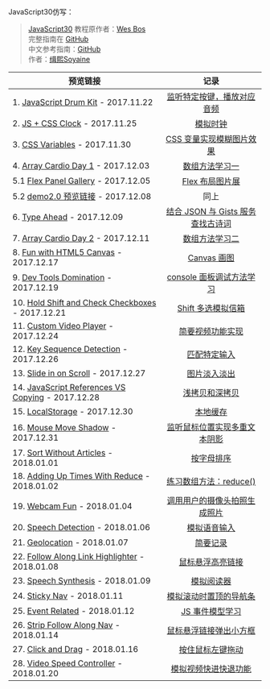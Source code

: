 JavaScript30仿写：
> [JavaScript30](https://javascript30.com) 教程原作者：[Wes Bos](https://github.com/wesbos)    
> 完整指南在 [GitHub](https://github.com/soyaine/JavaScript30)  
> 中文参考指南：[GitHub](https://github.com/soyaine/JavaScript30)  
> 作者：[缉熙Soyaine](https://github.com/soyaine)  

| 预览链接 | 记录 |
| --- |:---:|
| 1. [JavaScript Drum Kit](https://hehe1111.github.io/js_demo/js30/01%20-%20JavaScript%20Drum%20Kit/) - 2017.11.22 | [监听特定按键，播放对应音频](https://github.com/hehe1111/js_demo/tree/master/js30/01%20-%20JavaScript%20Drum%20Kit) |
| 2. [JS + CSS Clock](https://hehe1111.github.io/js_demo/js30/02%20-%20JS%20+%20CSS%20Clock/) - 2017.11.25 | [模拟时钟](https://github.com/hehe1111/js_demo/tree/master/js30/02%20-%20JS%20%2B%20CSS%20Clock) |
| 3. [CSS Variables](https://hehe1111.github.io/js_demo/js30/03%20-%20CSS%20Variables/) - 2017.11.30 | [CSS 变量实现模糊图片效果](https://github.com/hehe1111/js_demo/tree/master/js30/03%20-%20CSS%20Variables) |
| 4. [Array Cardio Day 1](https://hehe1111.github.io/js_demo/js30/04%20-%20Array%20Cardio%20Day%201/) - 2017.12.03 | [数组方法学习一](https://github.com/hehe1111/js_demo/tree/master/js30/04%20-%20Array%20Cardio%20Day%201) |
| 5.1 [Flex Panel Gallery](https://hehe1111.github.io/js_demo/js30/05%20-%20Flex%20Panel%20Gallery/) - 2017.12.05 | [Flex 布局图片展](https://github.com/hehe1111/js_demo/tree/master/js30/05%20-%20Flex%20Panel%20Gallery) |
| 5.2 [demo2.0 预览链接](http://hehe1111.github.io/js_demo/js30//05%20-%20Flex%20Panel%20Gallery/version2.0/) - 2017.12.08 | 同上 |
| 6. [Type Ahead](http://hehe1111.github.io/js_demo/js30/06%20-%20Type%20Ahead/) - 2017.12.09 | [结合 JSON 与 Gists 服务查找古诗词](https://github.com/hehe1111/js_demo/tree/master/js30/06%20-%20Type%20Ahead) |
| 7. [Array Cardio Day 2](http://hehe1111.github.io/js_demo/js30/07%20-%20Array%20Cardio%20Day%202/) - 2017.12.11 | [数组方法学习二](https://github.com/hehe1111/js_demo/tree/master/js30/07%20-%20Array%20Cardio%20Day%202) |
| 8. [Fun with HTML5 Canvas](https://hehe1111.github.io/js_demo/js30/08%20-%20Fun%20with%20HTML5%20Canvas/) - 2017.12.17 | [Canvas 画图](https://github.com/hehe1111/js_demo/tree/master/js30/08%20-%20Fun%20with%20HTML5%20Canvas) |
| 9. [Dev Tools Domination](https://hehe1111.github.io/js_demo/js30/09%20-%20Dev%20Tools%20Domination/) - 2017.12.19 | [console 面板调试方法学习](https://github.com/hehe1111/js_demo/tree/master/js30/09%20-%20Dev%20Tools%20Domination) |
| 10. [Hold Shift and Check Checkboxes](https://hehe1111.github.io/js_demo/js30/10%20-%20Hold%20Shift%20and%20Check%20Checkboxes/) - 2017.12.21 | [Shift 多选模拟信箱](https://github.com/hehe1111/js_demo/tree/master/js30/10%20-%20Hold%20Shift%20and%20Check%20Checkboxes) |
| 11. [Custom Video Player](https://hehe1111.github.io/js_demo/js30/11%20-%20Custom%20Video%20Player/) - 2017.12.24 | [简要视频功能实现](https://github.com/hehe1111/js_demo/tree/master/js30/11%20-%20Custom%20Video%20Player) |
| 12. [Key Sequence Detection](https://hehe1111.github.io/js_demo/js30/12%20-%20Key%20Sequence%20Detection/) - 2017.12.26 | [匹配特定输入](https://github.com/hehe1111/js_demo/tree/master/js30/12%20-%20Key%20Sequence%20Detection) |
| 13. [Slide in on Scroll](https://hehe1111.github.io/js_demo/js30/13%20-%20Slide%20in%20on%20Scroll/) - 2017.12.27 | [图片淡入淡出](https://github.com/hehe1111/js_demo/tree/master/js30/13%20-%20Slide%20in%20on%20Scroll) |
| 14. [JavaScript References VS Copying](https://hehe1111.github.io/js_demo/js30/14%20-%20JavaScript%20References%20VS%20Copying/) - 2017.12.28 | [浅拷贝和深拷贝](https://github.com/hehe1111/js_demo/tree/master/js30/14%20-%20JavaScript%20References%20VS%20Copying) |
| 15. [LocalStorage](https://hehe1111.github.io/js_demo/js30/15%20-%20LocalStorage/) - 2017.12.30 | [本地缓存](https://github.com/hehe1111/js_demo/tree/master/js30/15%20-%20LocalStorage) |
| 16. [Mouse Move Shadow](https://hehe1111.github.io/js_demo/js30/16%20-%20Mouse%20Move%20Shadow/) - 2017.12.31 | [监听鼠标位置实现多重文本阴影](https://github.com/hehe1111/js_demo/tree/master/js30/16%20-%20Mouse%20Move%20Shadow) |
| 17. [Sort Without Articles](https://hehe1111.github.io/js_demo/js30/17%20-%20Sort%20Without%20Articles/) - 2018.01.01 | [按字母排序](https://github.com/hehe1111/js_demo/tree/master/js30/17%20-%20Sort%20Without%20Articles) |
| 18. [Adding Up Times With Reduce](https://hehe1111.github.io/js_demo/js30/18%20-%20Adding%20Up%20Times%20With%20Reduce/) - 2018.01.02 | [练习数组方法：reduce()](https://github.com/hehe1111/js_demo/tree/master/js30/18%20-%20Adding%20Up%20Times%20With%20Reduce) |
| 19. [Webcam Fun](https://hehe1111.github.io/js_demo/js30/19%20-%20Webcam%20Fun/) - 2018.01.04 | [调用用户的摄像头拍照生成照片](https://github.com/hehe1111/js_demo/tree/master/js30/19%20-%20Webcam%20Fun) |
| 20. [Speech Detection](https://hehe1111.github.io/js_demo/js30/20%20-%20Speech%20Detection/) - 2018.01.06 | [模拟语音输入](https://github.com/hehe1111/js_demo/tree/master/js30/20%20-%20Speech%20Detection) |
| 21. [Geolocation](https://hehe1111.github.io/js_demo/js30/21%20-%20Geolocation/) - 2018.01.07 | [简要记录](https://github.com/hehe1111/js_demo/tree/master/js30/21%20-%20Geolocation) |
| 22. [Follow Along Link Highlighter](https://hehe1111.github.io/js_demo/js30/22%20-%20Follow%20Along%20Link%20Highlighter/) - 2018.01.08 | [鼠标悬浮高亮链接](https://github.com/hehe1111/js_demo/tree/master/js30/22%20-%20Follow%20Along%20Link%20Highlighter) |
| 23. [Speech Synthesis](https://hehe1111.github.io/js_demo/js30/23%20-%20Speech%20Synthesis/) - 2018.01.09 | [模拟阅读器](https://github.com/hehe1111/js_demo/tree/master/js30/23%20-%20Speech%20Synthesis) |
| 24. [Sticky Nav](https://hehe1111.github.io/js_demo/js30/24%20-%20Sticky%20Nav/) - 2018.01.11 | [模拟滚动时置顶的导航条](https://github.com/hehe1111/js_demo/tree/master/js30/24%20-%20Sticky%20Nav) |
| 25. [Event Related](https://hehe1111.github.io/js_demo/js30/25%20-%20Event%20Related/) - 2018.01.12 | [JS 事件模型学习](https://github.com/hehe1111/js_demo/tree/master/js30/25%20-%20Event%20Related) |
| 26. [Strip Follow Along Nav](https://hehe1111.github.io/js_demo/js30/26%20-%20Strip%20Follow%20Along%20Nav/) - 2018.01.14 | [鼠标悬浮链接弹出小方框](https://github.com/hehe1111/js_demo/tree/master/js30/26%20-%20Strip%20Follow%20Along%20Nav#26---strip-follow-along-nav) |
| 27. [Click and Drag](https://hehe1111.github.io/js_demo/js30/27%20-%20Click%20and%20Drag/) - 2018.01.16 | [按住鼠标左键拖动](https://github.com/hehe1111/js_demo/tree/master/js30/27%20-%20Click%20and%20Drag) |
| 28. [Video Speed Controller](https://hehe1111.github.io/js_demo/js30/28%20-%20Video%20Speed%20Controller/) - 2018.01.20 | [模拟视频快进快退功能](https://github.com/hehe1111/js_demo/tree/master/js30/28%20-%20Video%20Speed%20Controller) |
